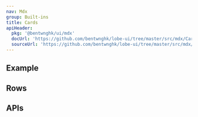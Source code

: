 ```yaml
---
nav: Mdx
group: Built-ins
title: Cards
apiHeader:
  pkg: '@bentwnghk/ui/mdx'
  docUrl: 'https://github.com/bentwnghk/lobe-ui/tree/master/src/mdx/Cards/index.md'
  sourceUrl: 'https://github.com/bentwnghk/lobe-ui/tree/master/src/mdx/Cards/index.tsx'
---
```


## Example

<code src="./demos/index.tsx" ></code>

## Rows

<code src="./demos/Rows.tsx" ></code>

## APIs

<API></API>
